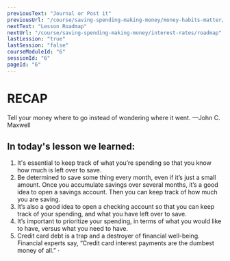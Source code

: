 ```yaml
---
previousText: "Journal or Post it"
previousUrl: "/course/saving-spending-making-money/money-habits-matter/journal-or-post-it"
nextText: "Lesson Roadmap"
nextUrl: "/course/saving-spending-making-money/interest-rates/roadmap"
lastLession: "true"
lastSession: "false"
courseModuleId: "6"
sessionId: "6"
pageId: "6"
---
```



# RECAP

<sparkle-character-intro position="right" character="jen">
Tell your money where to go instead of wondering where it went. 
—John C. Maxwell
</sparkle-character-intro>

## In today's lesson we learned:
1. It's essential to keep track of what you’re spending so that you know how much is left over to save.
2. Be determined to save some thing every month, even if it’s just a small amount. Once you accumulate savings over several months, it’s a good idea to open a savings account. Then you can keep track of how much you are saving.
3. It’s also a good idea to open a checking account so that you can keep track of your spending, and what you have left over to save. 
4. It’s important to prioritize your spending, in terms of what you would like to have, versus what you need to have.
5. Credit card debt is a trap and a destroyer of financial well-being. Financial experts say, “Credit card interest payments are the dumbest money of all.” ·
